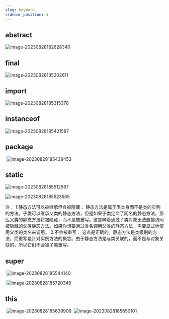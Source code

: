 ```yaml
---
slug: keyWord
sidebar_position: 4
---
```


## abstract

![image-20230828182628340](https://happlay-docs.oss-cn-beijing.aliyuncs.com/docs/image-20230828182628340.png)

## final

![image-20230828185302611](https://happlay-docs.oss-cn-beijing.aliyuncs.com/docs/image-20230828185302611.png)

## import


![image-20230828185315378](https://happlay-docs.oss-cn-beijing.aliyuncs.com/docs/image-20230828185315378.png)		

## instanceof

![image-20230828185421587](https://happlay-docs.oss-cn-beijing.aliyuncs.com/docs/image-20230828185421587.png)

## package


​		![image-20230828185438453](https://happlay-docs.oss-cn-beijing.aliyuncs.com/docs/image-20230828185438453.png)

## static

![image-20230828185512587](https://happlay-docs.oss-cn-beijing.aliyuncs.com/docs/image-20230828185512587.png)

![image-20230828185523505](https://happlay-docs.oss-cn-beijing.aliyuncs.com/docs/image-20230828185523505.png)

注：
1.静态方法可以被继承但会被隐藏： 静态方法是属于类本身而不是类的实例的方法。子类可以继承父类的静态方法，但是如果子类定义了同名的静态方法，那么父类的静态方法将被隐藏，而不是被重写。这意味着通过子类对象无法直接访问被隐藏的父类静态方法。如果你想要通过类名调用父类的静态方法，需要显式地使用父类的类名来调用。
2.不会被重写： 这点是正确的。静态方法是类级别的方法，而重写是针对实例方法的概念。由于静态方法是与类关联的，而不是与对象关联的，所以它们不会被子类重写。

## super


​		![image-20230828185544140](https://happlay-docs.oss-cn-beijing.aliyuncs.com/docs/image-20230828185544140.png)

​		![image-20230828185720349](https://happlay-docs.oss-cn-beijing.aliyuncs.com/docs/image-20230828185720349.png)

## this

​		![image-20230828185639906](https://happlay-docs.oss-cn-beijing.aliyuncs.com/docs/image-20230828185639906.png)
​		![image-20230828185650101](https://happlay-docs.oss-cn-beijing.aliyuncs.com/docs/image-20230828185650101.png)

